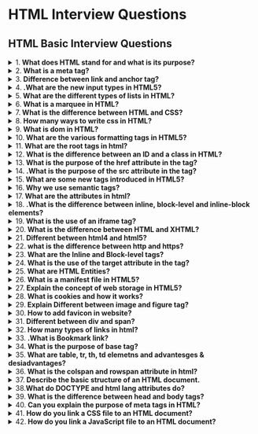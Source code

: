 # HTML Interview Questions

## HTML Basic Interview Questions

<details>
<summary>
1.<b>  What does HTML stand for and what is its purpose?</b>
</summary>

**HTML** or `Hyper Text Markup Language` is the standard language for creating web pages and applications. HTML5, the latest version as of 2022, introduces several new elements and attributes, elevating user experience and software application standards.

HTML is responsible for structuring web content, ensuring accessibility, and guiding how web pages are visually presented. It remains the foundational structure for running nearly all web content.

**Core Functionalities**

1. **Structuring Content**: Tags like `<header>`, `<footer>`, and `<section>` divide content, streamlining its organization.
2. **Embedding Media**: HTML provides tags to incorporate multimedia such as images, audio, and video.
3. **Form Handling**: Interactive sections such as user input forms are defined with input and label tags.
4. **Hyperlinks**: Essential for navigation, hypertext links like `<a>` anchor content within or outside the webpage.
   **Accessibility Features**: Semantic tags like `<nav>` and <article> not only structure data but also improve accessibility for users relying on screen readers.
   **Integration of Other Technologies**: Can integrate with scripting languages like JavaScript and libraries and frameworks like Bootstrap for enhanced visual appeal.

**Compatibility and Development**

The primary objective of HTML5 is to improve the language's support for the latest multimedia, while keeping it easily readable by humans. It was designed to be backward and forward compatible, so that content written in previous versions can be seamlessly integrated and interact with content authored in subsequent versions.

**Visual Presentation and User Interface Adaptations**
HTML5 is engineered to provide more flexibility, control, and aesthetic maturity for web pages and web-based software applications. Web developers can use it to craft modern web interfaces with rich visual and multimedia experiences. It also allows for more responsive and adaptive design, ensuring optimal viewing on a variety of devices and screen sizes. This reflects a broader shift in technology toward a more device-agnostic user experience.

**The Role of CSS and JavaScript**
While HTML offers static content, CSS and JavaScript enable additional layers of styling, interactivity, and dynamic content updates. The integration of these three technologies (referred to as HTML-CSS-JS) stands as the trio that forms the backbone of almost all web-based content. They're often presented as HTML5-CSS3-JS to signify unified modern best practices. Online, there's even tools that combine these technologies into a single framework or language such as WebAssembly or Dart. The trio represents a more modular approach, allowing distinct teams to focus on individual layers, streamlining development in larger projects. Mastering their intersection helps in designing a robust and cohesive user experience. This concept is captured by the acronym "PEA", which stands for the Platform (HTML), the Engine (JavaScript), and the Appearance (CSS). Each category focuses on a distinct aspect of user experience.

**Practical Uses**

**Website Development**: All traditional web resources, from simple blogs to expansive e-commerce sites, remain based primarily on HTML.
**Web Applications**: Web technologies have evolved significantly, allowing for sophisticated applications like Google Docs, Trello, and Slack to run entirely in a web browser. HTML5 has played a pivotal role in this development.
**Advertising & Media**: HTML5's advanced media handling tools have made it the standard for online ads and multimedia content.

</details>

<details>
<summary>
2.<b>   What is a meta tag?</b>
</summary>

A `meta tag` provides metadata about a web page. The page information is not displayed on the web page.
but is used by browsers and search engines to understand and categorize the content of the page such as page description, keywords, author, and viewport settings for responsive design.

```jsx harmony
<!DOCTYPE html>
<html lang="en">
<head>
    <meta charset="UTF-8"> //Special characters to use like ASCII (American Standard Code for Information Interchange) The ASCII code for uppercase 'A' is 65.The ASCII code for lowercase 'a' is 97.The ASCII code for the digit '0' is 48.
    <meta http-equiv="X-UA-Compatible" content="IE=edge">
    <meta name="viewport" content="width=device-width, initial-scale=1.0">
    <meta name="description" content="This is food description">
    <meta name="keyword" content="food, food service, food industry">
    <meta name="robots" content="index, follow">
    <meta name="author" content="Nandakishore">
    <link rel="stylesheet" href="assets/style.css">
    <title>Food4You</title>
</head>
<body>
</body>
</html>

```

</details>

<details>
<summary>
3.<b> Difference between link and anchor tag?</b>
</summary>

- `Link` tag It is used for linking the external resources file.
- `Anchor` tag It is used for linking to navigate one web page to another web page and these links are clickable.
</details>

<details>
<summary>
4.<b> .What are the new input types in HTML5?</b>
</summary>

New input types offered by `HTML5`

- type=”week”
- type=”month”
- type=”time”
- type=”datetime”
- type=”datetime-local”
- type=”color”
- type=”search”
- type=”range”
- type=”url”

</details>

<details>
<summary>
5.<b>  What are the different types of lists in HTML?</b>
</summary>

**There are 3 types of lists:**

- **Ordered list** It's used when you want to display a list of items and each item is marked with a number.
- **Unordered list** On the other hand an unordered list displays a list of items and each item is marked with a bullet point.
- **Definition list** each list item with a title and a description.

```jsx harmony
<ol type="I">
        <li>Apple</li>
        <li>Banana</li>
        <li>Carrot</li>
</ol>
<ul type="circle">
        <li>Apple</li>
        <li>Banana</li>
        <li>Carrot</li>
</ul>
```

</details>

<details>
<summary>
6.<b>  What is a marquee in HTML?</b>
</summary>

A` marquee tag` is used to make text or images scroll automatically on a web page. However, it's no longer in modern (HTML5)

</details>

<details>
<summary>
7.<b> What is the difference between HTML and CSS?</b>
</summary>

HTML is used to display the content on a web page, while CSS is used to control the presentation, layout, and design of a web page.

</details>

<details>
<summary>
8.<b> How many ways to write css in HTML?</b>
</summary>
There are three ways to write CSS in HTML documents:

- Inline
- Internal
- External
</details>

<details>
<summary>
9.<b> What is dom in HTML?</b>
</summary>
DOM stands for Document Object Model. When a web page is getting loaded that time the browser creates a dom of the page and it is constructed as a tree of objects.
</details>

<details>
<summary>
10.<b> What are the various formatting tags in HTML5?</b>
</summary>

```jsx harmony
<sup></sup> //Superscript
<sub></sub> //Subscript
<del></del> //strikethrough
<strong></strong> //Bold
<em></em> //Italic or emphasized
```

</details>

<details>
<summary>
11.<b> What are the root tags in html?</b>
</summary>

There are some root tags. Without including these root tags in HTML we can’t create web pages.

- html
- head
- body
</details>

<details>
<summary>
12.<b> What is the difference between an ID and a class in HTML?</b>
</summary>

An ID is used to identify a unique element on a web page, while a class is used to identify a group of elements.

</details>

<details>
<summary>
13.<b> What is the purpose of the href attribute in the tag?</b>
</summary>

href attribute is used to specify the URL of the hyperlink.It tells the browser where to navigate when the link is clicked.URL(Uniform Resource Locator)

</details>

<details>
<summary>
14.<b> .What is the purpose of the src attribute in the  tag?</b>
</summary>

src attribute specifies the source file path.

</details>

<details>
<summary>
15.<b> What are some new tags introduced in HTML5?</b>
</summary>

Some new tags in HTML5 include:

- header
- footer
- section
- nav
- article
- main
- aside
- video
- audio
</details>

<details>
<summary>
16.<b> Why we use semantic tags?</b>
</summary>

For deveveloper easier to read and understand as well as It help the search engines.

</details>

<details>
<summary>
17.<b> What are the attributes in html?</b>
</summary>

Attributes are special words used inside the opening tag to control the element's behaviour

- style
- href
- src
- alt
- class
- Id
- type
- value
- width
- height
</details>

<details>
<summary>
18.<b> .What is the difference between inline, block-level and inline-block elements?</b>
</summary>

- `Inline elements` doesn’t start with a new line and only take up as much width as necessary.
- `Block-level elements` always start with a new line and take up full width.
- `inline-block` It’s formatted just like the inline element, where it doesn’t start on a new line. but, you can set width and height values.
</details>

<details>
<summary>
19.<b> What is the use of an iframe tag?</b>
</summary>

iframe stands for "inline frame tag." It's used to embed content from another source directly into the current webpage.
To integrate external resources like web pages, videos, maps, and more into your own page.

```jsx harmony
<iframe src="https://www.bing.com/" frameborder="0" width="800"></iframe>
```

</details>

<details>
<summary>
20.<b> What is the difference between HTML and XHTML?</b>
</summary>

HTML and XHTML Both essential languages for creating web pages.The main difference between them syntax and structure.

| HTML                                           | XHTML                                           |
| ---------------------------------------------- | ----------------------------------------------- |
| HTML is Hypertext Markup Language              | XHTML is Extensible Hypertext Markup Language   |
| It is not a case-sensitive language            | It is a case-sensitive language                 |
| It is An application of SGML                   | It is An application of XML                     |
| It Can function properly without a closing tag | It Can’t function properly without being closed |
| It No hard rule on structures of the elements  | It Structure of the elements should be followed |
| It Attributes have quotes as optional          | It Attributes have quotes mandatory             |

</details>

<details>
<summary>
21.<b> Different between html4 and html5?</b>
</summary>

1. **Doctype Declaration**:

- HTML 4 we have to declare a little lengthy code of doctype.
- HTML 5 we have to declare in short code of doctype

2. **Semantic Elements**:

- HTML 4 we need to specify a name for the div element.
- HTML 5 Introduces semantic elements like section, article, nav, header, footer, etc., which provides a more meaningful way to structure content.

3. **Multimedia Support**:

- HTML 4 Relying on third-party plugins like Flash for multimedia content.
- HTML 5 Introduces native support for multimedia with audio and video tags, reducing the need for third-party plugins.

4. **Input Types**:

- HTML4: Limited input types available like text, password, email, number, checkbox, radio, submit, reset, hidden.
- HTML5: Introduces new input types like week, month, time, datetime, datetime-local, color etc.

</details>

<details>
<summary>
22.<b> what is the difference between http and https?</b>
</summary>

The main difference between these two terms `http` and `https`.

**HTTP** `(Hypertext Transfer Protocol)`:

- HTTP is a protocol used for transferring data over the internet.
- It is not secure because the data transferred between the client and website is not encrypted
- HTTP is fast compared to HTTPS

**HTTPS** `(Hypertext Transfer Protocol Secure)`:

- HTTPS is a secure version of HTTP.
- It uses SSL (Secure Sockets Layer) protocols to encrypt the data transmitted between the client and website.
- This encryption helps protect sensitive information like passwords, credit card numbers, and personal details from being intercepted.
- HTTPS It helps to improve search rankings

</details>

<details>
<summary>
23.<b> What are the Inline and Block-level tags?</b>
</summary>

| Inline tags | Block-level tags |
| ----------- | ---------------- |
| a           | header           |
| strong      | footer           |
| em          | section          |
| img         | form             |
| button      | h1 to h6         |
| input       | hr               |
| br          | p                |
| label       | ol               |
| span        | ul               |
| sub         | li               |
| sup         | dl               |
| textarea    | dt               |
| script      | dd               |
| small       | table            |
|             | div              |
|             | nav              |
|             | aside            |
|             | video            |

</details>

<details>
<summary>
24.<b>  What is the use of the target attribute in the tag?</b>
</summary>

- \_blank: It opens the link in a new window.
- \_self: It opens in the same window.
</details>

<details>
<summary>
25.<b> What are HTML Entities?</b>
</summary>

`HTML` Entities are special characters used to represent characters that cannot be typed on a keyboard

- < for <(less than)
- > for <(greater than)
- © for <(copyright right)
- ® for (Register)
- ™ for (Trade Mark)
</details>

<details>
<summary>
26.<b> What is a manifest file in HTML5?</b>
</summary>

A Manifest file is a simple text file that tells the browser what to cache and what not to cache. In offline and online mode.

**There are three sections of a Manifest file:**

- **CACHE** - Files listed here are cached after they are downloaded for the first time.
- **NETWORK** - Files listed here require a connection to the server, and are never cached.
- **FALLBACK** - Files listed here specify fallback pages if a page is inaccessible.

</details>

<details>
<summary>
27.<b> Explain the concept of web storage in HTML5?</b>
</summary>

- web applications can store data locally within the client browser.
- Before HTML5 version, application data had to be stored in cookies.
- Web storage is more secure, and large amounts of data can be stored locally, without affecting website performance.

**There 2 object** :-

**LocalStorage**- for multiple sessions with no expired date.
**sessionStorage**- for single session(data is lost when browser is tab closed).

Example:-

- windows.localstorage.setItem(key,value);
- value=windows.localstorage.getItem(key);
- windows.localstorage.removeItem(key)
- windows.sessionstorage.setItem(key,value);
- value=windows.sessionstorage.getItem(key);
- windows.sessionstorage.removeItem(key

</details>

<details>
<summary>
28.<b> What is cookies and how it works?</b>
</summary>

A cookie is a small piece of data created by a web server on browser to remember information about the user and tracking user behaviour.
Generally, email and password are will not store directly in cookies, instead of that server will create a session ID for session management.

</details>

<details>
<summary>
29.<b> Explain Different between image and figure tag?</b>
</summary>

Both tags are used to display image on a webpage, but they have different purposes.

- An image tag is use to display on a webpage. It is a self-closing tag. Requires the "src" attribute to specify image source. Optional attributes like "alt," "width," and "height" can be included.
- The figure tag is used to group together an image or a video along with a caption. It Requires a closing tag. It is used to semantically organize the content.
</details>

<details>
<summary>
30.<b> How to add favicon in website?</b>
</summary>

To add a favicon to a website in between head tag use the link tag inside of link tag we have some attribute rel for icon type is format href for source for image.

```jsx harmony
<link rel="icon" type="image/x-icon" href="/images/favicon.ico">

```

</details>

<details>
<summary>
31.<b> Different between div and span?</b>
</summary>

A div element is used for block-level organize and styling of page, where as a span element is used for inline organize and styling.

</details>

<details>
<summary>
32.<b> How many types of links in html?</b>
</summary>

It has 5 types of links:

```jsx harmony

<a href="https://www.example.com">Visit Example Website</a> // External link

<a href="https://www.example.com">
  <img src="image.jpg" alt="Example Image"> //Image link
</a>

<a href="mailto:info@example.com">Send Email</a> //Email link

<a href="#section2">Bookmark Section 2</a> //Bookmark link
<div id="section2">This is Section 2</div>

<a href="tel:+1234567890">Call Us</a> //Phone link
```

</details>

<details>
<summary>
33.<b> .What is Bookmark link?</b>
</summary>

A bookmark link is used to navigate to a specific section on the same website.

```jsx harmony
  <body>
      <a href="#home">Home</a>
      <a href="#about">About</a>

      <section id="home">
        <h2>Section Home</h2>
        <p>This is home page</p>
      </section>

       <a href="#home">Home</a>
      <section id="about">
        <h2>Section Home</h2>
        <p>This is home page</p>
      </section>
  <body/>
```

</details>

<details>
<summary>
34.<b> What is the purpose of base tag?</b>
</summary>

The base tag is used for common base url for all relative urls within a document and this tag is placed in head tag.

```jsx harmony
 <!DOCTYPE html>
<html>
  <head>
    <title>Hello, World!</title>
    <link rel="stylesheet" href="styles.css" />
    <base href="https://www.abc.com/" />
  </head>
  <body>
      <a href="page1.html">Home</a>
      <a href="page2.html">About</a>
  </body>
</html>
```

</details>

<details>
<summary>
35.<b> What are table, tr, th, td elemetns and advantesges & desiadvantages?</b>
</summary>

- Table is the container for the entire table.
- Tr (table row) is used to define a row in the table.
- Th (table header) is used to represent the column headers names.
- Td (table data) is used to represents the regular cells in a table.
- Table structure is not good for mobile device(not responsive).

```jsx harmony
<table border="1" cellpadding="10" cellspacing="0" width="100%">
  <thead>
    <tr>
      <th colspan="2">S.No</th>
      <th>Name</th>
      <th>Email</th>
    </tr>
  </thead>
  <tbody>
    <tr>
      <td rowspan="2">1</td>
      <td>Nandakishore</td>
      <td>nandakishore695@gmail.com</td>
      <td>7893797371</td>
    </tr>
    <tr>
      <td>Akshay</td>
      <td>akshay@gmail.com</td>
      <td>7893797371</td>
    </tr>
  </tbody>
  <tfoot>
    <tr>
      <td colspan="3">Total</td>
      <td>20</td>
    </tr>
  </tfoot>
</table>
```

</details>

<details>
<summary>
36.<b> What is the colspan and rowspan attribute in html?</b>
</summary>

- The colspan attribute is used to merge multiple cells in horizontally into a single cell.
- The rowspan attribute is used to merge multiple cells in vertically into a single cell.
- Colspan and rospan attribute is applicable to th and td tag only.
</details>

<details>

## HTML Advance Interview Questions

<summary>
37.<b> Describe the basic structure of an HTML document.</b>
</summary>

**HyperText Markup Language** (`HTML`) serves as the backbone of web content, defining its structure and semantics. We will now walk you through the fundamental elements of an HTML document.

**Basic Structure of an HTML Document**
An HTML document consists of two primary sections: the head and the body.

**Document Type Declaration (DOCTYPE)**
The Document Type Declaration (DOCTYPE) is not an HTML tag; it's an instruction to the web browser about what version of HTML the page is written in.

```jsx harmony
<!DOCTYPE html>
```

This declaration shows that the document is an HTML5 document.

**HTML Element**
The `html` element is the root element of an HTML page. It encompasses the entire content, both head and body.

```jsx harmony
<html>
    <!-- Head and Body Sections Are Nested Inside -->
</html>
```

**Head Section**
The `head` section provides meta-information about the document. It isn't displayed in the web browser itself but serves various other purposes, from providing a title to linking external resources.

```jsx harmony

<head>
    <!-- Title and Meta-Tags, Styles, Scripts, etc. -->
</head>
```

**Title Element**
The `title` element specifies the document's title, which is displayed in the browser's title bar or tab.

```jsx harmony
<title>Your Page Title</title>
```

**Body Section**
The body section encapsulates the document's visible content—what users see and interact with.

```jsx harmony
<body>
    <!-- Content Visible to Users: Headings, Paragraphs, Images, etc. -->
</body>
```

</details>

<details>
<summary>
38.<b>What do DOCTYPE and html lang attributes do? </b>
</summary>

**Document Type** (DOCTYPE) and the `lang` attribute play crucial roles in our webpages.

**DOCTYPE: Defining Document Type and Validation Mode**

**Purpose**

- Specifies the HTML or XHTML version used in the document.
- Identifies parsing method and algorithm for the web browser, affecting consistency.

**Code Example**
The `<!DOCTYPE>` declaration is placed at the very top of the HTML file, even before the <html> tag begins.

```jsx harmony

<!DOCTYPE html>
<html>
  <head>
    <title>Page Title</title>
  </head>
  <body>
    <!-- Content -->
  </body>
</html>
```

**Lang Attribute: Language Specification**
The `lang` attribute, present in the HTML tag, specifies the primary language used in the document. Its value is a primary language subtag as defined in RFC 5646 (BCP 47) and it can include a valid language code, a valid language code followed by a valid region code, or simply "und" for unspecified language.

Code Example

```jsx harmony
<!DOCTYPE html>
<html lang="en-US">
  <head>
    <title>Page Title</title>
  </head>
  <body>
    <h1>Welcome</h1>
    <p>This is a demo page.</p>
  </body>
</html>
```

</details>

<details>
<summary>
39.<b> What is the difference between head and body tags?</b>
</summary>

While the `<head>` and `<body>` tags are fundamental to every HTML document, they serve distinct purposes and are located in separate areas of the web page.

**Key Distinctions**

1. **Role and Content**
   **Head**: Houses meta-information, such as document title, character encoding, and stylesheets, all of which are essential for page setup but not visible to the user.
   **Body**: Contains the bulk of visible content, including text, images, videos, links, and more.
2. **Placement in the HTML File**
   **Head**: Precedes the body and provides setup before actual content is rendered.
   \_ : Follows the head section and encompasses all visible content.
3. **Common Elements in Each Section**
   **Head**: Typically links to CSS files or may have inline CSS, contains the document title, any JavaScript reference, character set declaration, and meta tags.
   **Body**: Holds structural components like headers, navbars, articles, sections, and the footer, along with visual content like images and visible text.

**Visual Representation in the HTML File**

1.  **<head> Section**:

```jsx harmony
<!DOCTYPE html>
<html>
  <head>
    <meta charset="UTF-8">
    <link rel="stylesheet" type="text/css" href="styles.css">
  </head>
  <body>
    <!-- Content Here -->
  </body>
</html>
```

2. **<body> Section**:

```jsx harmony
<!DOCTYPE html>
<html>
  <head>
    <meta charset="UTF-8">
    <link rel="stylesheet" type="text/css" href="styles.css">
  </head>
  <body>
    <header>
      <h1>Welcome!</h1>
      <nav>
        <ul>
          <li><a href="#">Home</a></li>
          <li><a href="#">About</a></li>
          <li><a href="#">Contact</a></li>
        </ul>
      </nav>
    </header>

    <section>
      <h2>Recent Posts</h2>
      <article>
        <h3>Post Title</h3>
        <p>Post content goes here.</p>
      </article>
    </section>

    <footer>
      <p>&copy; 2023 MySite</p>
    </footer>

  </body>
</html>
```

</details>

<details>
<summary>
40.<b> Can you explain the purpose of meta tags in HTML?</b>
</summary>

**Meta tags** provide metadata about a web page through information invisible to visitors but essential for search engines, social media, and other web technology. This metadata includes details such as the page's title, keywords, and description.

**Key Meta Tags**
**Meta Description**: A concise summary of the page's content, often used in search engine results.

**Meta Keywords**: Historically used to specify relevant keywords for the page, but they have been largely deprecated due to abuse by spammers.

**Meta Robots**: Directs search engine bots on how to interact with the page, such as index it for search results, follow its links, or refrain from both.

**Meta Viewport**: Crucial for responsive design, it guides the browser on how to scale and display the page, especially useful for mobile devices.

**Meta Charset**: Defines the character encoding used on the webpage, ensuring text is displayed correctly.

**Meta Author**: Identifies the page's creator or author.

**Open Graph, Twitter Cards**: Specialized meta tags used by social platforms like Facebook and Twitter to optimize page sharing.

**Canonical URL**: Indicates the preferred URL when a page can be accessed through multiple paths.

**Refresh and Redirect**: Older, less common meta tags that dictate page behavior.

**Code Example: Common Meta Tags**
Here is the HTML code:

```jsx harmony
<!DOCTYPE html>
<html lang="en">
<head>
    <meta charset="UTF-8">
    <meta name="description" content="This is a sample web page with a concise description.">
    <meta name="keywords" content="HTML, meta tags, web design, SEO">
    <meta name="author" content="John Doe">
    <meta name="viewport" content="width=device-width, initial-scale=1.0">
    <title>Sample Web Page</title>
</head>
<body>
    <!-- Page content goes here -->
</body>
</html>
```

**Responsible Use of Meta Tags**
With search engines evolving, many tags have diminished in significance. Here's the current state:

**Still Relevant**: Meta Description, Viewport, Charset, Author, and Canonical
**Limited Effect**: Keywords, Refresh, and Robots
**Specialized Fields**: Open Graph, Twitter Cards are necessary for tailored content on social platforms

To maintain a robust online presence, focus on high-quality content, user experience, and technical soundness, and don't solely rely on meta tags.

</details>

<details>
<summary>
41.<b> How do you link a CSS file to an HTML document?</b>
</summary>

Linking a CSS file to an HTML document is a fundamental step for styling. This is generally done by indicating the CSS file's path in the `head` section of the HTML file using `<link>` tags.

**HTML Link Tag: <link>**
HTML uses the `<link>` tag to integrate external resources such as CSS files.

**Syntax**

```jsx harmony
<link rel="stylesheet" href="path/to/style.css">
```

**rel**: Specifies the type of relationship between the current document and the linked file. For CSS, it should be set to "stylesheet".

**href**: Points to the location of the external CSS file. This can be via an absolute URL (i.e., http://...) or a relative path to the HTML file.

**type**: Supplied for legacy purposes but is not required given the file is a CSS file.

**Code Example: Using the Link Tag**
Here is the HTML code:

```jsx harmony
<!DOCTYPE html>
<html lang="en">
<head>
    <link rel="stylesheet" href="path/to/style.css">
</head>
<body>
    <!-- Body content -->
</body>
</html>
```

</details>

<details>
<summary>
42.<b> How do you link a JavaScript file to an HTML document?</b>
</summary>

To link a JavaScript file to an HTML document, you need to use the `<script>` HTML tag. There are two primary ways to do this:

**External Script File**: Link a separate JavaScript file to your HTML document.
**Inline Script**: Embed JavaScript code directly within your HTML file.

**External Script File**
To use an external JavaScript file, follow these steps:

**Create the JavaScript File**: Save your JavaScript code in a separate file with a `.js` extension. For example, `script.js`.

**Link the JavaScript File to your HTML Document**: Add the following code within the `<head>` or at the end of the `<body>` section of your HTML file.

```jsx hrmony
<script src="path-to-your-js-file.js"></script>
```

Replace path-to-your-js-file.js with the actual path to your JavaScript file.

**Best Practices**
**Placement**: It's good practice to place your `<script>` tags at the end of the `<body>` section, just before the closing `</body>` tag. This ensures that the HTML content loads first, which can improve the website's initial rendering speed.

**Syntax**: The HTML5 specification does not require a closing tag for the `<script>` element.

**Inline Script**
You can also include JavaScript directly within your HTML file. This is called an "inline script." To do this, encase your JavaScript code within **<script>** tags, like this:

```jsx harmony
<script>// Your JavaScript code goes here</script>
```

**Best Practices**
**Content Separation**: For better code organization, it's often better to keep your JavaScript in a separate file, especially for larger applications.

**Caching**: When using an external JavaScript file, the browser caches the script, which can speed up your site on subsequent visits. However, if the script changes often, this caching can be a problem.

**Maintainability and Reusability**: Utilizing an external JavaScript file allows for better code management, reusability, and ease of making updates or fixes across multiple HTML files.

**Example HTML File**
Here is the code:

**Implementation: HTML File**

```jsx harmony
<!DOCTYPE html>
<html lang="en">
<head>
    <meta charset="UTF-8">
    <meta name="viewport" content="width=device-width, initial-scale=1.0">
    <title>Document</title>
    <script src="path-to-your-js-file.js"></script>
</head>
<body>
    <!-- Your content here -->
    <script>
        // Inline JavaScript code here.
    </script>
</body>
</html>
```

</details>

<details>
<summary>
43.<b> How do you add a comment in HTML and why would you use them?</b>
</summary>

To add a comment in HTML, wrap it between `<!-- and -->`.

For example:

```jsx harmony
<!-- This is a comment -->
<p>Hello, World!</p>
```

**Role of Comments in Development**
Comments ensure clear code comprehension and can be used for:

**Instructions**: Guiding developers on next steps.
**Documentation**: Articulating intricate code segments.
**Debugging**: Temporarily removing portions for bug testing.
**Reminders**: Highlighting sections for later revision.

**Best Practices for Using Comments**

**Purposeful Clarity**: Comments must explain what the code does, not how. Code and inline comments should clarify how the code works.
**Relevance**: Avoid stating the obvious and focus on unique or complex components.
**Conciseness**: Keep comments brief to reduce visual clutter.
**Regular Maintenance**: Update or remove outdated comments to maintain accuracy.

**When are Comments Unnecessary?**

- **Trivial Cases**: Comments like "
  wrapper" or "
  tag" denote the obvious.

- **Self-Explanatory Code**: Writing self-descriptive code eliminates the need for specific comments.

</details>

<details>
<summary>
44.<b> How do you serve your page in multiple languages?</b>
</summary>

Let's discuss the best practices for serving web pages in multiple languages and the corresponding HTML5 tag, `<html lang="en">`.

**Language Tag**
For serving content in multiple languages and optimizing accessibility and search engine performance, you should use the `lang` attribute on the `<html>` tag. This is considered a best practice, even if the page is only in English.

```jsx harmony
<html lang="en">
  <head>
    <meta charset="UTF-8">
    <meta name="viewport" content="width=device-width, initial-scale=1.0">
    <title>Your Website</title>
  </head>
  <body>
    <!-- Page content here -->
  </body>
</html>
```

**Common Language Codes**

Most languages follow the two-letter ISO 639-1 code, such as "en" for English or "es" for Spanish. Some languages also use an extended ISO 639-2 or 639-3 code, which might require three to four letters, like "por" for Portuguese.

For dialects or region-specific content, you can use a hyphen, followed by an ISO 3166-1 alpha-2 country code. For instance:

- "en-GB" for British English
- "es-ES" for Spanish as spoken in Spain
- "pt-BR" for Brazilian Portuguese
- "pt-PT" for European Portuguese

  Understand that while the `lang` attribute assists in accessibility, user agents may not always recognize or act upon these subtags.

**SEO Considerations**
Serving content in multiple languages comes with SEO responsibilities. One common practice is to assign a language-specific URL for each version of your content. In addition to this, utilize human-readable URLs to effectively comminicate the language and the content topic/design.

For instance, use:

- `example.com/en-US/about` for pages in American English.
- `example.com/es-MX/sobre` for those in Mexican Spanish.

**AI-Clearance Required**
This technique requires further validation and clearance upon implementation as a lot is dependent on SEO constraints and localized content.

</details>

<details>
<summary>
45.<b> What are data-* attributes and when should they be used?</b>
</summary>

**Data attributes** in HTML5, often referred to as `data-\*` attributes, help embed custom data within HTML elements. This presents a powerful tool for web developers, facilitating streamlined `JavaScript` and `CSS` operations.

**Core Benefits**
**Accessibility**: Data attributes are easily accessible through the dataset API in JavaScript.

**Ignoring formatting tactics**: In places where content served by backend, cannot assume the content to always be JSON encoded, shortened, or have odd formatting.

**Data Isolation**: For better maintenance of web documents. Data attributes have clear, defined roles within HTML.

**Code Example: Using Data Attributes**
Here is the HTML & JavaScript:

```jsx harmony
<div id="user" data-name="John Doe" data-age="25"></div>

<script>
  const userDiv = document.getElementById('user');
  console.log(userDiv.dataset.name);  // Output: "John Doe"
  console.log(userDiv.dataset.age);   // Output: "25"
</script>
```

**Appropriate Use-Cases**
**Custom Content for DOM Elements**: For attaching extra information or configuration settings exclusively relevant to an HTML element.

**Example**: A div may have a data-show-tooltip attribute set to true to indicate it should display a tooltip.

**Interactivity Configuration**: When working with user-made widgets, data attributes can specify how they behave in a more structured, intended manner. Useful in contexts where individual DIV or section blocks have interactivity toggles, or categories.

**E-Commerce & Web Products**: To store product-specific IDs or additional details as they pertain to the DOM representation of a product in a catalog.

**Styling Signifiers**: You can leverage data attributes in CSS for different types of styling like category colors, hover effects, or even in JavaScript-based CSS declarations.

</details>

<details>
<summary>
46.<b> What is the difference between b and strong tags?</b>
</summary>

The `<b>` and `<strong>` tags are both used for text emphasis in HTML, but they have different semantic meanings.

**Bold vs. Strong**

- The purpose of the `<b>` tag is to make the text bold, mainly for visual styling.
- The `<strong>` tag, on the other hand, semantically emphasizes the text, indicating its importance.

**Semantic Importance**
The use of semantic tags like `<strong>` is beneficial for components like screen readers, browsers, and search engines, which can provide better user experience or understanding of content with proper emphasis.

**Code Example: B vs. Strong**
In the HTML, the content "Caution" is visually bold and the content "Urgent Notice!" is both visually bold and semantically strong.

```jsx harmony
<p>
  <b>Caution</b>: This action cannot be undone.
  <br>
  <strong>Urgent Notice!</strong> Please save your work before proceeding.
</p>
```

**General Best Practice**
**Visual Styling** is usually left to CSS. `<b>` should be used with caution, if at all, as it becomes redundant in many scenarios due to CSS's wide adoption.
Semantic Tags like `<strong>` provide context, clarity, and accessibility to the content.

</details>

<details>
<summary>
47.<b> When would you use em over i, and vice versa?</b>
</summary>

Let's see the difference between `'em'` and `'i'` HTML tags.

**When to Use 'em'**
The `'em'` tag italicizes the text by default and should be reserved for occasions when emphasis is needed.

One potential usage could be for interactive instructions:

```jsx harmony
<p>
  <strong>Press</strong> <em>Enter</em> to submit.
</p>
```

**When to Use 'i'**
The `'i'` tag, or italics tag, is often avoided for text styling. Instead, consider semantic HTML, CSS, or more explicit HTML options like `<em>` for emphasis, when possible.

Here's an example of `<em>` combined with CSS for an additional bit of fluorescence.

```jsx harmony
<p>
  His <em style="background-color: yellow; color: red;">anger</em> was palpable.
</p>
```

</details>

<details>
<summary>
48.<b> What is the purpose of small, s, and mark tags?</b>
</summary>

The `small`, `s`, and `mark` HTML5 tags are used to alter the structure and presentation of text content.

**<small>**
The `<small>` tag indicates that the enclosed text is of lesser importance, typically used for fine print, legal disclaimers, copyright notices, etc.

Here are examples:

**Use Case**

```jsx harmony
<footer>
  <small>&copy; 2022 Company Name</small>
</footer>
```

**`<s>`**
The `<s>` tag, which stands for "strike," is a non-semantic, obscure tag that is often replaced with a more meaningful tag, such as` <del>` for "deleted" content. However, it still visually strikes out its content.

**Use Case**

```jsx harmony
<p>
  Your discount code is: <s>EXPIRED123</s>
</p>
```

**Visual Representation**
Your discount code is: EXPIRED123

**`<mark>`**
The` <mark>` tag is used to **highlight** or set apart text without specifying any additional semantic information.

**Use Case**

```jsx harmony
<p>
  Important: Please <mark>schedule your appointment</mark> at least 48 hours in
  advance.
</p>
```

</details>

<details>
<summary>
49.<b> What are semantic HTML tags and why are they important?</b>
</summary>

**Semantic HTML** tags provide both structure and meaning to web content. They allow crawlers, browsers, and even assistive technologies to understand content better and present it more effectively. This approach improves accessibility and search engine optimization, making pages easier to maintain and understand.

**Benefits of Semantic Tags**

**SEO and Accessibility**: Employing semantic tags improves your page's search engine ranking and ensures it's accessible to all users, including those with disabilities.

**Consistent Structure**: Semantic tags establish a cohesive layout, vital for large websites or platforms.

**Relevance to Bots and Crawlers**: Search engine algorithms dissect web pages more accurately when content is correctly labeled.

**Content Division**: Segregating content by their meaning makes the document more understandable and maintainable.

**Common Semantic Tags**

- <p>: A paragraph.
- <h1> - <h6>: Headings, with 1 (highest) to 6 (lowest) levels.
- <ul> / <ol>: Unordered or ordered list.
- <li>: List item inside a list.
- <a>: Anchor, used for links.
- <img>: An image.
- <figure> / <figcaption>: For a figure such as an image, with accompanying caption.

**Necessary vs. Optional Tags**
While essential tags like `<header>` and `<footer>` indicate crucial sections, many are optional based on the website's nature or the page's segregation needs. For example, a blog may require the `<article>` tag, while a retail site might not.

In modern web development, the clear distinction offered by semantic tags is invaluable for quick comprehension and maintenance, yielding superior results for both users and developers.

**Code Example: Before vs. After Semantic HTML**
Consider the before and after examples to see the impact of semantic tags.

**Before Semantic HTML**

```jsx harmony
<div class="nav">
    <div class="logo">
        <a href="#">Logo</a>
    </div>
    <div class="nav-links">
        <a href="#">Home</a>
        <a href="#">About</a>
        <a href="#">Contact</a>
    </div>
</div>
<div class="main-wrapper">
    <div class="image">
        <img src="image.jpg" alt="A beautiful landscape">
    </div>
    <div class="content">
        <h3>Welcome</h3>
        <p>Some welcome text here.</p>
    </div>
</div>
<div class="footer">
    <p>© 2022 Company Name</p>
</div>
```

**After Implementing Semantic Tags**

```jsx harmony
<header>
    <div class="logo">
        <a href="#">Logo</a>
    </div>
    <nav>
        <a href="#">Home</a>
        <a href="#">About</a>
        <a href="#">Contact</a>
    </nav>
</header>

<main>
    <figure>
        <img src="image.jpg" alt="A beautiful landscape">
        <figcaption>A beautiful landscape</figcaption>
    </figure>
    <section>
        <h1>Welcome</h1>
        <p>Some welcome text here.</p>
    </section>
</main>

<footer>
    <p>© 2022 Company Name</p>
</footer>
```

</details>

<details>
<summary>
50.<b> How do you create a paragraph or a line break in HTML?</b>
</summary>

In HTML, to create a paragraph, use `<p>...</p>` tags, and to insert a line break, use `<br>` tag.

**Paragraphs in HTML**
Traditional paragraph formatting in HTML is achieved using the <p> tag. The browser's default styling generally adds spacing to the top and bottom of each <p> element, creating distinct paragraphs.

**Syntax**

```jsx harmony
<p>
  This is an example of a paragraph. The text enclosed within the &lt;p&gt; tags
  represents a single paragraph.
</p>
```

**Visual Representation**
This is an example of a paragraph. The text enclosed within the `<p>` tags represents a single paragraph.

**Line Breaks in HTML**
To insert a simple line break in an HTML document, use the `<br>` tag. This tag doesn't require a closing equivalent.

**Syntax**

```jsx harmony
First Line<br>Second Line
```

**Visual Representation**
**First Line**
Second Line (This text doesn't render the line break; it's just to show the raw HTML.)

**Multi-line Text Elements**
In HTML, the `<textarea>` tag allows the input of several lines of text. Nonetheless, it does not auto-format for paragraphs. It wraps text instead, and vertical scroll bars might be enabled, based on the template and content.

Syntax

```jsx harmony
<textarea rows="4" cols="50">
  This is a multi-line text area. It doesn't automatically create separate
  paragraphs. Text wraps based on dimensions supplied.
</textarea>
```

**Visual Representation**

```jsx harmony
<textarea rows="4" cols="50">
  This is a multi-line text area. It doesn't automatically create separate
  paragraphs. Text wraps based on dimensions supplied.
</textarea>
```

</details>

<details>
<summary>
51.<b> What is Character Encoding? </b>
</summary>

Character encoding is a method of converting bytes into characters. To validate or display an HTML document properly, a program must choose a proper character encoding. This is specified in the tag:

```jsx harmony
<meta charset="utf-8" />
```

</details>

<details>
<summary>
52.<b>  What does async and defer refer in script tag? Describe the difference between <script>, <script async> and <script defer></b>
</summary>

- **Async**: Downloads the script file during HTML parsing and will pause the HTML parser to execute it when it has finished downloading.

- **Defer**: Defer downloads the script file during HTML parsing and will only execute it after the HTML parser has completed. Not all browsers support this.

The async attribute is used to indicate to the browser that the script file can be executed asynchronously. The HTML parser does not need to pause at the point it reaches the script tag to fetch and execute, the execution can happen whenever the script becomes ready after being fetched in parallel with the document parsing.

The defer attribute tells the browser to only execute the script file once the HTML document has been fully parsed.

</details>

<details>
<summary>
53.<b> Name 3 ways to decrease page load?</b>
</summary>

- LocalStorage
- Caching resources
- DNS-prefetch (sample below)
- Keep resources on a CDN
</details>

<details>
<summary>
54.<b> What ARIA and screenreaders are, and how to make a website accessible?</b>
</summary>

Screen readers are software programs that provide assistive technologies that allow people with disabilities (such as no sight, sound or mouse-ing ability) to use web applications. You can make your sites more accessible by following ARIA standards such as semantic HTML, alt attributes and using `[role=button]` in the expected ways

</details>

<details>
<summary>
55.<b> What is the purpose of the alt attribute on images?</b>
</summary>

The `alt` attribute provides alternative information for an image if a user cannot view it. The `alt` attribute should be used to describe any images except those which only serve a decorative purposes, in which case it should be left empty.

</details>

<details>
<summary>
56.<b>  Explain some of the pros and cons for CSS animations versus JavaScript animations?</b>
</summary>

Regarding optimization and responsiveness the debate bounces back and forth but, the concept is:

- CSS animations allows the browser to choose where the animation processing is done, CPU or the GPU. (Central or Graphics Processing Unit)

- That said, adding many layers to a document will eventually have a performance hit.

- JS animation means more code for the user to download and for the developer to maintain.

- Applying multiple animation types on an element is harder with CSS since all transforming power is in one property transform

- CSS animations being declarative are not programmable therefore limited in capability.
</details>

<details>
<summary>
57.<b> What does CORS stand for and what issue does it address?</b>
</summary>

`Cross-Origin Resource Sharing (CORS)` is a W3C spec that allows cross-domain communication from the browser. By building on top of the XMLHttpRequest object, CORS allows developers to work with the same idioms as same-domain requests. CORS gives web servers cross-domain access controls, which enable secure cross-domain data transfers.

</details>

<details>
<summary>
58.<b> Ways to improve website performance</b>
</summary>

1. **Minimize HTTP Requests**

**Sites are mainly slow because of too many (or too large) HTTP requests. We can eliminate unnecessary request;**

- **combined files**: js to a file, css to a file
- **CSS sprites**: CSS Sprites are the preferred method for reducing the number of image requests. Combine your background images into a single image and use the CSS background-image and background-position properties to display the desired image segment.

2. **Use a Content Delivery Network CDN**

- A CDN is essentially many optimized servers around the world that deliver web content to users based on their geographic location. This means big performance improvements for site users. Because, say, if a person accessing your site in India, they will be retrieving web content from a server nearby

3. **Optimize Images:**

**image sizes make a huge difference to site speed. The larger content/images, the slower the site. we could:**

- **Changing the resolution**: reducing the “quality” of the image (and thereby the file size)
- **Compressing the picture**: increasing the efficiency of image data storage
- **Cropping the picture**: when cropping, you are cutting out unneeded areas and thus making the image smaller in size

4. **Put Scripts at the Bottom:**

Javascript files can load after the rest of your page. The simplest solution is to place your external Javascript files at the bottom of your page, just before the close of your body tag. Now more of your site can load before your scripts. Another method that allows even more control is to use the defer or async attributes when placing external .js files on your site.

Async tags load the scripts while the rest of the page loads, but this means scripts can be loaded out of order. Basically, lighter files load first. This might be fine for some scripts, but can be disastrous for others.

The defer attribute loads your scripts after your content has finished loading. It also runs the scripts in order. Just make sure your scripts run so late without breaking your site.

Add an Expires or a Cache-Control Header

Web page designs are getting richer and richer, which means more scripts, stylesheets, images, and Flash in the page. A first-time visitor to your page may have to make several HTTP requests, but by using the Expires header you make those components cacheable. This avoids unnecessary HTTP requests on subsequent page views. Expires headers are most often used with images, but they should be used on all components including scripts, stylesheets, and Flash components.
Gzip Components

Compression reduces response times by reducing the size of the HTTP response. Gzipping generally reduces the response size by about 70%.
Put Stylesheets at the Top:

This is because putting stylesheets in the HEAD allows the page to render progressively.
Avoid CSS Expressions

Use GET for AJAX Requests:

Ajax is that it provides instantaneous feedback to the user because it requests information asynchronously from the backend web server
Make JavaScript and CSS External:

Using external files in the real world generally produces faster pages because the JavaScript and CSS files are cached by the browser. JavaScript and CSS that are inlined in HTML documents get downloaded every time the HTML document is requested. This reduces the number of HTTP requests that are needed, but increases the size of the HTML document. On the other hand, if the JavaScript and CSS are in external files cached by the browser, the size of the HTML document is reduced without increasing the number of HTTP requests.
Use get to ajax request:

POST is implemented in the browsers as a two-step process: sending the headers first, then sending data. So it's best to use GET, which only takes one TCP packet to send (unless you have a lot of cookies).
No 404s:

HTTP requests are expensive so making an HTTP request and getting a useless response (i.e. 404 Not Found) is totally unnecessary and will slow down the user experience without any benefit.
Reduce Cookie Size:

HTTP cookies are used for a variety of reasons such as authentication and personalization. Information about cookies is exchanged in the HTTP headers between web servers and browsers. It's important to keep the size of cookies as low as possible to minimize the impact on the user's response time.
Reduce DNS Lookups

Minify JavaScript and CSS

Avoid Redirects

Remove Duplicate Scripts

Configure Etags

Make Ajax Cacheable

Post-load Components

Preload Components

Reduce the Number of DOM Elements

Minimize the Number of iframes

Minimize DOM Access

Optimize CSS Sprites

Don't Scale Images in HTML

Make favicon.ico Small and Cacheable

Avoid Empty Image src

</details>

<details>
<summary>
59.<b> Explain the difference between layout, painting and compositing?</b>
</summary>

**JavaScript**: Typically JavaScript is used to handle work that will result in visual changes, whether it’s jQuery’s animate function, sorting a data set, or adding DOM elements to the page. It doesn’t have to be JavaScript that triggers a visual change, though: CSS Animations, Transitions, and the Web Animations API are also commonly used.

**Style calculations**: This is the process of figuring out which CSS rules apply to which elements based on matching selectors, for example, .headline or .nav > .nav\_\_item. From there, once rules are known, they are applied and the final styles for each element are calculated.

**Layout**: Once the browser knows which rules apply to an element it can begin to calculate how much space it takes up and where it is on screen. The web’s layout model means that one element can affect others, for example the width of the element typically affects its children’s widths and so on all the way up and down the tree, so the process can be quite involved for the browser.

**Paint**: Painting is the process of filling in pixels. It involves drawing out text, colors, images, borders, and shadows, essentially every visual part of the elements. The drawing is typically done onto multiple surfaces, often called layers.

**Compositing**: Since the parts of the page were drawn into potentially multiple layers they need to be drawn to the screen in the correct order so that the page renders correctly. This is especially important for elements that overlap another, since a mistake could result in one element appearing over the top of another incorrectly.

</details>

<details>
<summary>
60.<b>  Why you would like to use semantic tag?</b>
</summary>

1. Search Engine Optimization, accessibility, repurposing, light code.
2. Many visually impaired person rely on browser speech and semantic tag helps to interpret page content clearly.
3. Search engine needs to understand page content to rank and semantic tag helps.
4. Semantic code aids accessibility. Specially, many people whose eyes are not good rely on speech browsers to read pages to them. These programs cannot interpret pages very well unless they are clearly explained.
5. Help Search engines to better understand pages. Search engine need to understand what your content is about when rank you properly on search engines. Semantic code tends to improve your placement on search engines, as it is easier for the "search engine spiders" to understand.
6. It’s easier to read and edit, which saves time and money during maintenance.
</details>

<details>
<summary>
61.<b> How to make page responsive?</b>
</summary>

Responsive Web Design is about using HTML and CSS to automatically resize, hide, shrink, or enlarge, a website, to make it look good on all devices (desktops, tablets, and phones).

1. Setting the viewport

```jsx harmony
<meta name="viewport" content="width=device-width, initial-scale=1.0">
```

2. Responsive Images
   If the CSS width property is set to 100%, the image will be responsive and scale up and down

```jsx harmony
<img src="img.png" style="width:100%;">
```

3. Show different Images depending on Browser Width
   The HTML <picture> element allows you to define different images for different browser window sizes.

```jsx harmony
<picture>
  <source srcset="img_small.jpg" media="(max-width: 600px)">
  <source srcset="img_large.jpg" media="(max-width: 1500px)">
  <source srcset="img.jpg">
  <img src="img_small.jpg" alt="Image">
</picture>
```

4. Responsive Text Size
   The text size can be set with a "vw" unit, which means the "viewport width". That way the text size will follow the size of the browser window.

```jsx harmony
<h1 style="font-size:10vw">Hello World</h1>
```

5. Media Queries
   Using media queries you can define completely different styles for different browser sizes.

```jsx harmony
/* Use a media query to add a breakpoint at 800px: */
@media screen and (max-width: 800px) {
  .left, .main, .right {
    width: 100%; /* The width is 100%, when the viewport is 800px or smaller */
  }
}
```

</details>

<details>
<summary>
62.<b>What is difference between span tag and div tag?</b>
</summary>

The primary difference between a div and a span is their default behavior. By default,
a <div> is a `block-level-element` and a <span> is an `inline element`.

```jsx harmony
<div>
  Demo Text, with <span>some other</span> text.
</div>
```

</details>

<details>
<summary>
63.<b> What are optional closing tag?</b>
</summary>

`<p>, <li>, <td>, <tr>, <th>, <html>, <body>`, etc. don't have to provide end tag. Whenever browser hits a new tag it automatically ends the previous tag.

</details>

<details>
<summary>
64.<b> What is the purpose of meta tags? </b>
</summary>

The META elements can be used to include name/value pairs describing properties of the `HTML` document, such as author, expiry date, a list of keywords, document author etc.

```jsx harmony
<!DOCTYPE html>
<html>
  <head>
        <!--Recommended Meta Tags-->
        <meta charset="utf-8">
        <meta name="language" content="english">
        <meta http-equiv="content-type" content="text/html">
        <meta name="author" content="Author Name">
        <meta name="designer" content="Designer Name">
        <meta name="publisher" content="Publisher Name">
        <meta name="no-email-collection" content="name@email.com">
        <meta http-equiv="X-UA-Compatible" content="IE=edge"/>

        <!--Search Engine Optimization Meta Tags-->
        <meta name="description" content="Project Description">
        <meta name="keywords" content="Software Engineer,Product Manager,Project Manager,Data Scientist">
        <meta name="robots" content="index,follow">
        <meta name="revisit-after" content="7 days">
        <meta name="distribution" content="web">
        <meta name="robots" content="noodp">

        <!--Optional Meta Tags-->
        <meta name="distribution" content="web">
        <meta name="web_author" content="">
        <meta name="rating" content="">
        <meta name="subject" content="Personal">
        <meta name="title" content=" - Official Website.">
        <meta name="copyright" content="Copyright 2020">
        <meta name="reply-to" content="">
        <meta name="abstract" content="">
        <meta name="city" content="Bangalore">
        <meta name="country" content="INDIA">
        <meta name="distribution" content="">
        <meta name="classification" content="">

        <!--Meta Tags for HTML pages on Mobile-->
        <meta name="format-detection" content="telephone=yes"/>
        <meta name="HandheldFriendly" content="true"/>
        <meta name="viewport" content="width=device-width, initial-scale=1.0"/>
        <meta name="apple-mobile-web-app-capable" content="yes" />

        <!--http-equiv Tags-->
        <meta http-equiv="Content-Style-Type" content="text/css">
        <meta http-equiv="Content-Script-Type" content="text/javascript">

    <title>HTML5 Meta Tags</title>
  </head>
  <body>
       ...
  </body>
</html>

```

</details>

<details>
<summary>
65.<b> Can you describe the difference between progressive enhancement and graceful degradation?</b>
</summary>

- **Graceful degradation** is when you initially serve the best possible user experience, with all modern functionality,
  but use feature detection to “gracefully degrade” parts of your application with a fallback or polyfill.

- **Progressive enhancement** ensures a page works at the lowest expected abilities of browsers.
  So if you have a JavaScript web application that enhances a persons ability to send information to a database with features like ajax – at the very least you need to provide the ability for a person to send that same information without JavaScript enabled. In this case a simple form with full-page refresh will do what you need.

</details>

<details>
<summary>
66.<b></b>
</summary>
</details>

<details>
<summary>
67.<b></b>
</summary>
</details>

<details>
<summary>
68.<b></b>
</summary>
</details>

<details>
<summary>
69.<b></b>
</summary>
</details>

<details>
<summary>
70.<b></b>
</summary>
</details>

<details>
<summary>
71.<b></b>
</summary>
</details>

<details>
<summary>
72.<b></b>
</summary>
</details>

<details>
<summary>
73.<b></b>
</summary>
</details>

<details>
<summary>
74.<b></b>
</summary>
</details>

<details>
<summary>
75.<b></b>
</summary>
</details>

<details>
<summary>
76.<b></b>
</summary>
</details>

<details>
<summary>
77.<b></b>
</summary>
</details>

<details>
<summary>
78.<b></b>
</summary>
</details>

<details>
<summary>
79.<b></b>
</summary>
</details>

<details>
<summary>
80.<b></b>
</summary>
</details>

<details>
<summary>
81.<b></b>
</summary>
</details>

<details>
<summary>
82.<b></b>
</summary>
</details>

<details>
<summary>
83.<b></b>
</summary>
</details>

<details>
<summary>
84.<b></b>
</summary>
</details>
